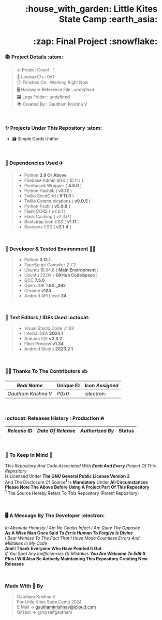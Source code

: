 <h1 align="right">:house_with_garden: Little Kites State Camp :earth_asia:
<h1 align="right">:zap: Final Project :snowflake:

### :books: Project Details :atom:
> :airplane: Project Count : 1<br>
> :bookmark_tabs: Lookup IDs : 0x1<br>
> :clock1: Finished On : Working Right Now<br>
> :desktop_computer: Hardware Reference File : _undefined_<br>
> :card_file_box: Logs Folder : _undefined_ <br>
> :books: Created By : Gautham Krishna V

<br>

### :sparkles: Projects Under This Repository :atom:
* :card_file_box: Simple Cards Unifier

<br>

### :bridge_at_night: Dependencies Used :airplane:

> * Python **3.9 Or Above** <br>
> * Firebase Admin SDK ( *10.11.1* ) <br>
> * Pyrebase4 Wrapper ( **4.8.0** ) <br>
> * Python Hashlib ( **v3.12** ) <br>
> * Twilio SendGrid ( **6.11.0** ) <br>
> * Twilio Communications ( **v9.0.5** ) <br>
> * Python Psutil ( **v5.9.8** ) <br>
> * Flask CORS ( _v4.0.1_ ) <br>
> * Flask Caching ( _v2.3.0_ ) <br>
> * Bootstrap Icon CSS ( **v1.11** ) <br>
> * Boxicons CSS ( **v2.1.4** )

<br>

### :deciduous_tree: Developer & Tested Environment :man_technologist:

> * Python **3.12.1**
> * TypeScript Compiler _2.7.2_
> * Ubuntu 18.04.6 ( **Main Environment** )
> * Ubuntu 22.04 ( **GitHub CodeSpace** )
> * GCC **7.5.0**
> * Open JDK **1.80._362**
> * Chrome **v124**
> * Android API Level **34**

<br>

### :scroll: Text Editors / IDEs Used :octocat:

> * Visual Studio Code _v1.89_
> * IntelliJ IDEA **2024.1**
> * Arduino IDE **v2.3.2**
> * Fleet Preview **v1.34**
> * Android Studio **2023.2.1**

<br>

### :man_technologist: Thanks To The Contributors :writing_hand:

| *Real Name* | **Unique ID**  | *Icon Assigned* |
| ----------- | -------------- | --------------- |
| *Gautham Krishna V* | *P0x0* | :electron: |

<br>

### :octocat: Releases History : Production :fire:
| *Release ID* | *Date Of Release* | *Authorized By* | **Status** |
| ----------- | --------------- | --------------- | ---------- |

<br>

### :scroll: To Keep In Mind :art:

This *Repository And Code Associated With **Each And Every** Project Of This Repository* <br>
Is Licensed Under **The GNU General Public License Version 3** <br>
And The Disclosure Of Source<sup>**1**</sup> Is **Mandatory** Under **All Circumstances** <br>
**Please Note The Above Before Using A Project Part Of This Repository** <br>
<sup>**1**</sup> The Source Hereby Refers To This Repository (Parent Repository)

<br>

### :desktop_computer: A Message By The Developer :electron:

*In Absolute Honesty I Am No Genius Infact I Am Quite The Opposite* <br>
**As A Wise Man Once Said *To Err Is Human To Forgive Is Divine*** <br>
*I Bear Witness To The Fact That I Have Made Countless Errors And Mistakes In My Code* <br>
**And I Thank Everyone Who Have Pointed It Out** <br>
*If You Spot Any Inefficiencies Or Mistakes **You Are Welcome To Edit It*** <br>
**Plus I Will Also Be Actively Maintaining This Repository Creating New Releases**

<br>

### Made With :gift_heart: By

> Gautham Krishna V <br>
> For Little Kites State Camp 2024 <br>
> E Mail -> gauthamkrishnav@icloud.com <br>
> GitHub -> @myselfgautham <br>

